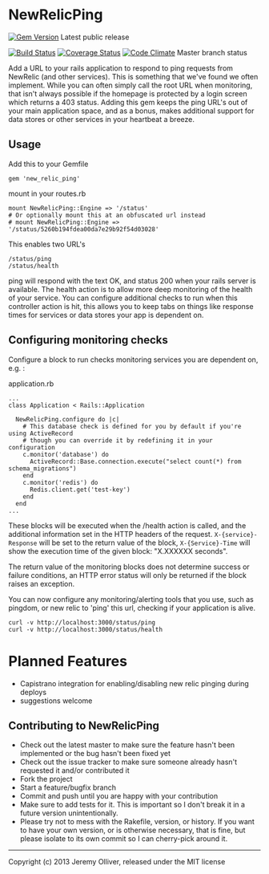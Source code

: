 NewRelicPing
============

[![Gem Version](https://badge.fury.io/rb/new_relic_ping.png)](http://badge.fury.io/rb/new_relic_ping) Latest public release

[![Build Status](https://travis-ci.org/jeremyolliver/new_relic_ping.png?branch=master)](https://travis-ci.org/jeremyolliver/new_relic_ping) [![Coverage Status](https://coveralls.io/repos/jeremyolliver/new_relic_ping/badge.png?branch=master)](https://coveralls.io/r/jeremyolliver/new_relic_ping)
 [![Code Climate](https://codeclimate.com/github/jeremyolliver/new_relic_ping.png)](https://codeclimate.com/github/jeremyolliver/new_relic_ping) Master branch status

Add a URL to your rails application to respond to ping requests from NewRelic (and other services).
This is something that we've found we often implement. While you can often simply call the root URL
when monitoring, that isn't always possible if the homepage is protected by a login screen which
returns a 403 status. Adding this gem keeps the ping URL's out of your main application space, and
as a bonus, makes additional support for data stores or other services in your heartbeat a breeze.

Usage
-----

Add this to your Gemfile

    gem 'new_relic_ping'

mount in your routes.rb

    mount NewRelicPing::Engine => '/status'
    # Or optionally mount this at an obfuscated url instead
    # mount NewRelicPing::Engine => '/status/5260b194fdea00da7e29b92f54d03028'

This enables two URL's

    /status/ping
    /status/health

ping will respond with the text OK, and status 200 when your rails server is available.
The health action is to allow more deep monitoring of the health of your service. You can configure
additional checks to run when this controller action is hit, this allows you to keep tabs on things
like response times for services or data stores your app is dependent on.

Configuring monitoring checks
-----------------------------

Configure a block to run checks monitoring services you are dependent on, e.g. :

application.rb

    ...
    class Application < Rails::Application

      NewRelicPing.configure do |c|
        # This database check is defined for you by default if you're using ActiveRecord
        # though you can override it by redefining it in your configuration
        c.monitor('database') do
          ActiveRecord::Base.connection.execute("select count(*) from schema_migrations")
        end
        c.monitor('redis') do
          Redis.client.get('test-key')
        end
      end
    ...


These blocks will be executed when the /health action is called, and the additional information set in the HTTP headers of the request.
`X-{service}-Response` will be set to the return value of the block, `X-{Service}-Time` will show the execution time of the given block: "X.XXXXXX seconds".

The return value of the monitoring blocks does not determine success or failure conditions, an HTTP error status will only be returned
if the block raises an exception.

You can now configure any monitoring/alerting tools that you use, such as pingdom, or new relic to 'ping' this url,
checking if your application is alive.

    curl -v http://localhost:3000/status/ping
    curl -v http://localhost:3000/status/health

Planned Features
================

* Capistrano integration for enabling/disabling new relic pinging during deploys
* suggestions welcome

Contributing to NewRelicPing
----------------------------

* Check out the latest master to make sure the feature hasn't been implemented or the bug hasn't been fixed yet
* Check out the issue tracker to make sure someone already hasn't requested it and/or contributed it
* Fork the project
* Start a feature/bugfix branch
* Commit and push until you are happy with your contribution
* Make sure to add tests for it. This is important so I don't break it in a future version unintentionally.
* Please try not to mess with the Rakefile, version, or history. If you want to have your own version, or is otherwise necessary, that is fine, but please isolate to its own commit so I can cherry-pick around it.

- - -
Copyright (c) 2013 Jeremy Olliver, released under the MIT license
